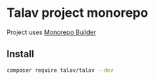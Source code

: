 # Talav project monorepo

Project uses [Monorepo Builder](https://github.com/symplify/monorepo-builder)

## Install

```bash
composer require talav/talav --dev
```